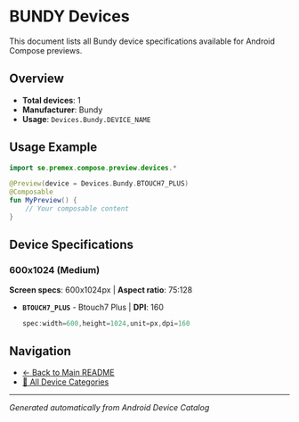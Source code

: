 # BUNDY Devices

This document lists all Bundy device specifications available for Android Compose previews.

## Overview

- **Total devices**: 1
- **Manufacturer**: Bundy
- **Usage**: `Devices.Bundy.DEVICE_NAME`

## Usage Example

```kotlin
import se.premex.compose.preview.devices.*

@Preview(device = Devices.Bundy.BTOUCH7_PLUS)
@Composable
fun MyPreview() {
    // Your composable content
}
```

## Device Specifications

### 600x1024 (Medium)

**Screen specs**: 600x1024px | **Aspect ratio**: 75:128

- **`BTOUCH7_PLUS`** - Btouch7 Plus | **DPI**: 160
  ```kotlin
  spec:width=600,height=1024,unit=px,dpi=160
  ```

## Navigation

- [← Back to Main README](../../README.md)
- [📱 All Device Categories](../README.md)

---
*Generated automatically from Android Device Catalog*
